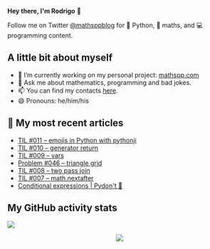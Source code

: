 **Hey there, I'm Rodrigo** 👋

Follow me on Twitter [@mathsppblog][twitter] for 🐍 Python, 🧠 maths, and 💻 programming content.


## A little bit about myself

- 🔭 I’m currently working on my personal project: [mathspp.com](https://mathspp.com)
- 💬 Ask me about mathematics, programming and bad jokes.
- 📫 You can find my contacts [here](https://mathspp.com/about#contacts).
- 😄 Pronouns: he/him/his


## 📖 My most recent articles

<!-- BLOG-POST-LIST:START -->
- [TIL #011 – emojis in Python with pythonji](https://mathspp.com/blog/til/011)
- [TIL #010 – generator return](https://mathspp.com/blog/til/010)
- [TIL #009 – vars](https://mathspp.com/blog/til/009)
- [Problem #046 – triangle grid](https://mathspp.com/blog/problems/triangle-grid)
- [TIL #008 – two pass join](https://mathspp.com/blog/til/008)
- [TIL #007 – math.nextafter](https://mathspp.com/blog/til/007)
- [Conditional expressions | Pydon't 🐍](https://mathspp.com/blog/pydonts/conditional-expressions)
<!-- BLOG-POST-LIST:END -->


##  My GitHub activity stats

![](https://github-readme-stats.vercel.app/api?username=RojerGS&hide=stars&count_private=true&show_icons=true)

<p align='center'><img src='https://visitor-badge.laobi.icu/badge?page_id=RojerGS'></p>

[twitter]: https://twitter.com/mathsppblog
